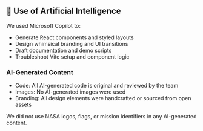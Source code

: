 
## 🤖 Use of Artificial Intelligence

We used Microsoft Copilot to:
- Generate React components and styled layouts
- Design whimsical branding and UI transitions
- Draft documentation and demo scripts
- Troubleshoot Vite setup and component logic

### AI-Generated Content
- Code: All AI-generated code is original and reviewed by the team
- Images: No AI-generated images were used
- Branding: All design elements were handcrafted or sourced from open assets

We did not use NASA logos, flags, or mission identifiers in any AI-generated content.
